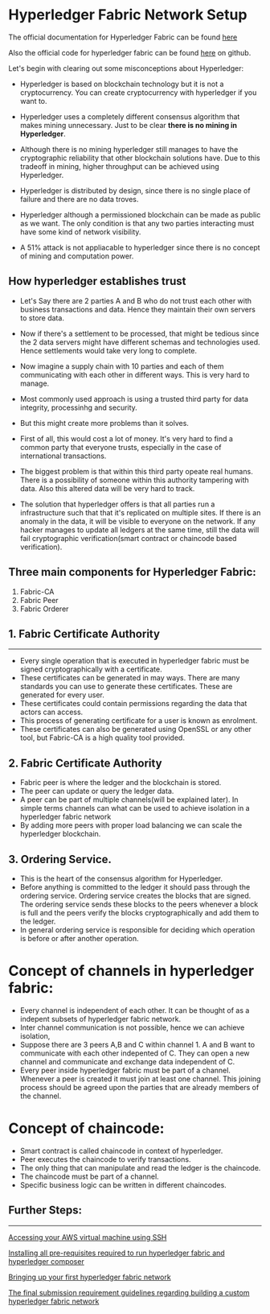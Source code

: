 # Hyperledger Fabric Network Setup

The official documentation for Hyperledger Fabric can be found [here](https://hyperledger-fabric.readthedocs.io/en/release-1.3/)

Also the official code for hyperledger fabric can be found [here](https://github.com/hyperledger/fabric) on github.

Let's begin with clearing out some misconceptions about Hyperledger:

- Hyperledger is based on blockchain technology but it is not a cryptocurrency. You can create cryptocurrency with hyperledger if you want to.

- Hyperledger uses a completely different consensus algorithm that makes mining unnecessary. Just to be clear **there is no mining in Hyperledger**.

- Although there is no mining hyperledger still manages to have the cryptographic reliability that other blockchain solutions have. Due to this tradeoff in mining, higher throughput can be achieved using Hyperledger.

- Hyperledger is distributed by design, since there is no single place of failure and there are no data troves.

- Hyperledger although a permissioned blockchain can be made as public as we want. The only condition is that any two parties interacting must have some kind of network visibility.

- A 51% attack is not appliacable to hyperledger since there is no concept of mining and computation power.

How hyperledger establishes trust
----------------------

- Let's Say there are 2 parties A and B who do not trust each other with business transactions and data. Hence they maintain their own servers to store data.

- Now if there's a settlement to be processed, that might be tedious since the 2 data servers might have different schemas and technologies used. Hence settlements would take very long to complete.

- Now imagine a supply chain with 10 parties and each of them communicating with each other in different ways. This is very hard to manage.

- Most commonly used approach is using a trusted third party for data integrity, processinhg and security.

- But this might create more problems than it solves.

- First of all, this would cost a lot of money. It's very hard to find a common party that everyone trusts, especially in the case of international transactions.

- The biggest problem is that within this third party opeate real humans. There is a possibility of someone within this authority tampering with data. Also this altered data will be very hard to track.

- The solution that hyperledger offers is that all parties run a infrastructure such that that it's replicated on multiple sites. If there is an anomaly in the data, it will be visible to everyone on the network. If any hacker manages to update all ledgers at the same time, still the data will fail cryptographic verification(smart contract or chaincode based verification).

Three main components for Hyperledger Fabric:
---------------------
1. Fabric-CA
2. Fabric Peer
3. Fabric Orderer

## 1. Fabric Certificate Authority
--------------------
- Every single operation that is executed in hyperledger fabric must be signed cryptographically with a certificate.
- These certificates can be generated in may ways.
There are many standards you can use to generate these certificates. These are generated for every user.
- These certificates could contain permissions regarding the data that actors can access.
- This process of generating certificate for a user is known as enrolment.
- These certificates can also be generated using OpenSSL or any other tool, but Fabric-CA is a high quality tool provided.

## 2. Fabric Certificate Authority
- Fabric peer is where the ledger and the blockchain is stored.
- The peer can update or query the ledger data. 
- A peer can be part of multiple channels(will be explained later). In simple terms channels can what can be used to achieve isolation in a hyperledger fabric network
- By adding more peers with proper load balancing we can scale the hyperledger blockchain.

## 3. Ordering Service.
- This is the heart of the consensus algorithm for Hyperledger.
- Before anything is committed to the ledger it should pass through the ordering service. Ordering service creates the blocks that are signed. The ordering service sends these blocks to the peers whenever a block is full and the peers verify the blocks cryptographically and add them to the ledger.
- In general ordering service is responsible for deciding which operation is before or after another operation.

# Concept of channels in hyperledger fabric:

- Every channel is independent of each other. It can be thought of as a indepent subsets of hyperledger fabric network.
- Inter channel communication is not possible, hence we can achieve isolation,
- Suppose there are 3 peers A,B and C within channel 1. A and B want to communicate with each other indepented of C. They can open a new channel and communicate and exchange data independent of C.
- Every peer inside hyperledger fabric must be part of a channel. Whenever a peer is created it must join at least one channel. This joining process should be agreed upon the parties that are already members of the channel.

# Concept of chaincode:

- Smart contract is called chaincode in context of hyperledger.
- Peer executes the chaincode to verify transactions.
- The only thing that can manipulate and read the ledger is the chaincode.
- The chaincode must be part of a channel.
- Specific business logic can be written in different chaincodes.

## Further Steps:
--------------------

[Accessing your AWS virtual machine using SSH](ssh_instruction.md)


[Installing all pre-requisites required to run hyperledger fabric and hyperledger composer](prereqs.md)

[Bringing up your first hyperledger fabric network](walkthrough.md)

[The final submission requirement guidelines regarding building a custom hyperledger fabric network](custom_network.md)


